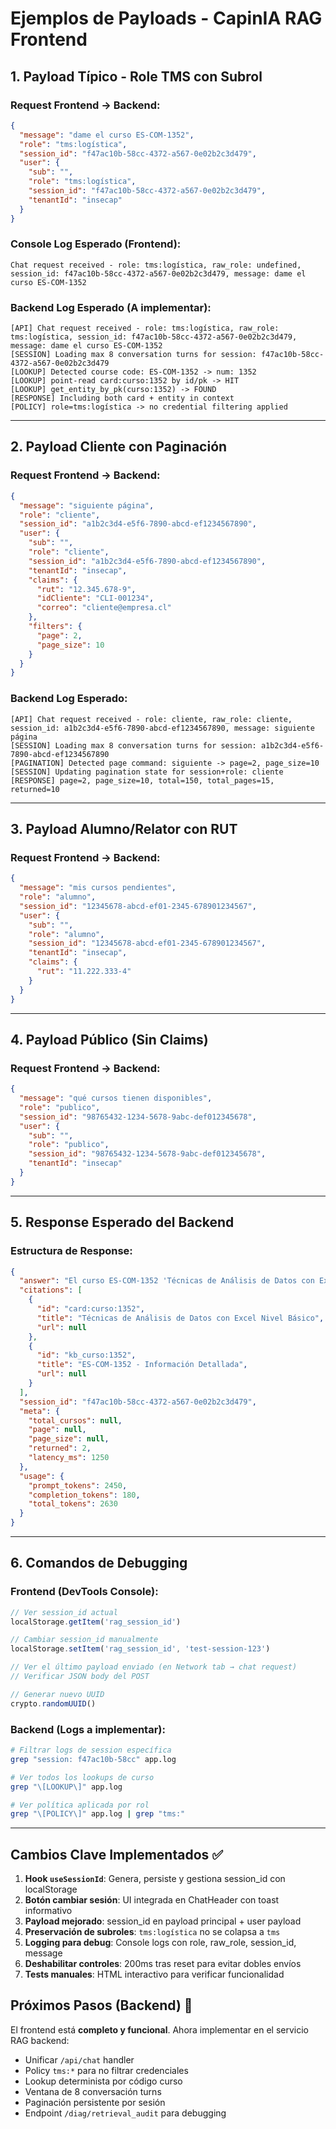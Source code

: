 # Ejemplos de Payloads - CapinIA RAG Frontend

## 1. Payload Típico - Role TMS con Subrol

### Request Frontend → Backend:
```json
{
  "message": "dame el curso ES-COM-1352",
  "role": "tms:logística",
  "session_id": "f47ac10b-58cc-4372-a567-0e02b2c3d479",
  "user": {
    "sub": "",
    "role": "tms:logística",
    "session_id": "f47ac10b-58cc-4372-a567-0e02b2c3d479", 
    "tenantId": "insecap"
  }
}
```

### Console Log Esperado (Frontend):
```
Chat request received - role: tms:logística, raw_role: undefined, session_id: f47ac10b-58cc-4372-a567-0e02b2c3d479, message: dame el curso ES-COM-1352
```

### Backend Log Esperado (A implementar):
```
[API] Chat request received - role: tms:logística, raw_role: tms:logística, session_id: f47ac10b-58cc-4372-a567-0e02b2c3d479, message: dame el curso ES-COM-1352
[SESSION] Loading max 8 conversation turns for session: f47ac10b-58cc-4372-a567-0e02b2c3d479
[LOOKUP] Detected course code: ES-COM-1352 -> num: 1352
[LOOKUP] point-read card:curso:1352 by id/pk -> HIT
[LOOKUP] get_entity_by_pk(curso:1352) -> FOUND  
[RESPONSE] Including both card + entity in context
[POLICY] role=tms:logística -> no credential filtering applied
```

---

## 2. Payload Cliente con Paginación

### Request Frontend → Backend:
```json
{
  "message": "siguiente página",
  "role": "cliente", 
  "session_id": "a1b2c3d4-e5f6-7890-abcd-ef1234567890",
  "user": {
    "sub": "",
    "role": "cliente",
    "session_id": "a1b2c3d4-e5f6-7890-abcd-ef1234567890",
    "tenantId": "insecap",
    "claims": {
      "rut": "12.345.678-9",
      "idCliente": "CLI-001234", 
      "correo": "cliente@empresa.cl"
    },
    "filters": {
      "page": 2,
      "page_size": 10
    }
  }
}
```

### Backend Log Esperado:
```
[API] Chat request received - role: cliente, raw_role: cliente, session_id: a1b2c3d4-e5f6-7890-abcd-ef1234567890, message: siguiente página
[SESSION] Loading max 8 conversation turns for session: a1b2c3d4-e5f6-7890-abcd-ef1234567890  
[PAGINATION] Detected page command: siguiente -> page=2, page_size=10
[SESSION] Updating pagination state for session+role: cliente
[RESPONSE] page=2, page_size=10, total=150, total_pages=15, returned=10
```

---

## 3. Payload Alumno/Relator con RUT

### Request Frontend → Backend:
```json
{
  "message": "mis cursos pendientes",
  "role": "alumno",
  "session_id": "12345678-abcd-ef01-2345-678901234567", 
  "user": {
    "sub": "",
    "role": "alumno",
    "session_id": "12345678-abcd-ef01-2345-678901234567",
    "tenantId": "insecap",
    "claims": {
      "rut": "11.222.333-4"
    }
  }
}
```

---

## 4. Payload Público (Sin Claims)

### Request Frontend → Backend:
```json
{
  "message": "qué cursos tienen disponibles",
  "role": "publico",
  "session_id": "98765432-1234-5678-9abc-def012345678",
  "user": {
    "sub": "",
    "role": "publico", 
    "session_id": "98765432-1234-5678-9abc-def012345678",
    "tenantId": "insecap"
  }
}
```

---

## 5. Response Esperado del Backend

### Estructura de Response:
```json
{
  "answer": "El curso ES-COM-1352 'Técnicas de Análisis de Datos con Excel Nivel Básico'...",
  "citations": [
    {
      "id": "card:curso:1352",
      "title": "Técnicas de Análisis de Datos con Excel Nivel Básico", 
      "url": null
    },
    {
      "id": "kb_curso:1352", 
      "title": "ES-COM-1352 - Información Detallada",
      "url": null
    }
  ],
  "session_id": "f47ac10b-58cc-4372-a567-0e02b2c3d479",
  "meta": {
    "total_cursos": null,
    "page": null, 
    "page_size": null,
    "returned": 2,
    "latency_ms": 1250
  },
  "usage": {
    "prompt_tokens": 2450,
    "completion_tokens": 180,
    "total_tokens": 2630
  }
}
```

---

## 6. Comandos de Debugging

### Frontend (DevTools Console):
```javascript
// Ver session_id actual
localStorage.getItem('rag_session_id')

// Cambiar session_id manualmente
localStorage.setItem('rag_session_id', 'test-session-123')

// Ver el último payload enviado (en Network tab → chat request)
// Verificar JSON body del POST

// Generar nuevo UUID
crypto.randomUUID()
```

### Backend (Logs a implementar):
```bash
# Filtrar logs de session específica
grep "session: f47ac10b-58cc" app.log

# Ver todos los lookups de curso
grep "\[LOOKUP\]" app.log

# Ver política aplicada por rol
grep "\[POLICY\]" app.log | grep "tms:"
```

---

## Cambios Clave Implementados ✅

1. **Hook `useSessionId`**: Genera, persiste y gestiona session_id con localStorage
2. **Botón cambiar sesión**: UI integrada en ChatHeader con toast informativo  
3. **Payload mejorado**: session_id en payload principal + user payload
4. **Preservación de subroles**: `tms:logística` no se colapsa a `tms`
5. **Logging para debug**: Console logs con role, raw_role, session_id, message
6. **Deshabilitar controles**: 200ms tras reset para evitar dobles envíos
7. **Tests manuales**: HTML interactivo para verificar funcionalidad

## Próximos Pasos (Backend) 🔄

El frontend está **completo y funcional**. Ahora implementar en el servicio RAG backend:

- Unificar `/api/chat` handler
- Policy `tms:*` para no filtrar credenciales  
- Lookup determinista por código curso
- Ventana de 8 conversación turns
- Paginación persistente por sesión
- Endpoint `/diag/retrieval_audit` para debugging